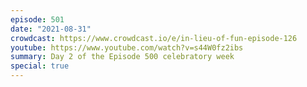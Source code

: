```yaml
---
episode: 501
date: "2021-08-31"
crowdcast: https://www.crowdcast.io/e/in-lieu-of-fun-episode-126
youtube: https://www.youtube.com/watch?v=s44W0fz2ibs
summary: Day 2 of the Episode 500 celebratory week
special: true
---
```

